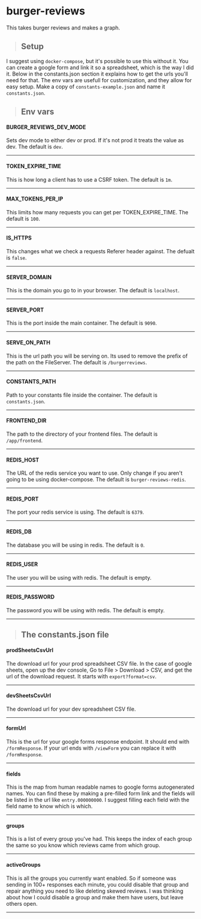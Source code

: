 # burger-reviews

This takes burger reviews and makes a graph.

> ## Setup
I suggest using `docker-compose`, but it's possible to use this without it. You can create a google form and link it so a spreadsheet, which is the way I did it. Below in the constants.json section it explains how to get the urls you'll need for that. The env vars are usefull for customization, and they allow for easy setup. Make a copy of `constants-example.json` and name it `constants.json`.
> ## Env vars
#### BURGER_REVIEWS_DEV_MODE
Sets dev mode to either dev or prod. If it's not prod it treats the value as dev. The default is `dev`.
___
#### TOKEN_EXPIRE_TIME
This is how long a client has to use a CSRF token. The default is `1m`.
___
#### MAX_TOKENS_PER_IP
This limits how many requests you can get per TOKEN_EXPIRE_TIME. The default is `100`.
___
#### IS_HTTPS
This changes what we check a requests Referer header against. The defualt is `false`.
___
#### SERVER_DOMAIN
This is the domain you go to in your browser. The default is `localhost`.
___
#### SERVER_PORT
This is the port inside the main container. The default is `9090`.
___
#### SERVE_ON_PATH
This is the url path you will be serving on. Its used to remove the prefix of the path on the FileServer. The default is `/burgerreviews`.
___
#### CONSTANTS_PATH
Path to your constants file inside the container. The default is `constants.json`.
___
#### FRONTEND_DIR
The path to the directory of your frontend files. The default is `/app/frontend`.
___
#### REDIS_HOST
The URL of the redis service you want to use. Only change if you aren't going to be using docker-compose. The default is `burger-reviews-redis`.
___
#### REDIS_PORT
The port your redis service is using. The default is `6379`.
___
#### REDIS_DB
The database you will be using in redis. The default is `0`.
___
#### REDIS_USER
The user you will be using with redis. The default is empty.
___
#### REDIS_PASSWORD
The password you will be using with redis. The default is empty.
___
> ## The constants.json file
#### prodSheetsCsvUrl
The download url for your prod spreadsheet CSV file. In the case of google sheets, open up the dev console, Go to File > Download > CSV, and get the url of the download request. It starts with `export?format=csv`.
___
#### devSheetsCsvUrl
The download url for your dev spreadsheet CSV file.
___
#### formUrl
This is the url for your google forms response endpoint. It should end with `/formResponse`. If your url ends with `/viewForm` you can replace it
with `/formResponse`.
___
#### fields
This is the map from human readable names to google forms autogenerated names. You can find these by making a pre-filled form link
and the fields will be listed in the url like `entry.000000000`. I suggest filling each field with the field name to know which is which.
___
#### groups
This is a list of every group you've had. This keeps the index of each group the same so you know which reviews came from which group.
___
#### activeGroups
This is all the groups you currently want enabled. So if someone was sending in 100+ responses each minute, you could disable that group
and repair anything you need to like deleting skewed reviews. I was thinking about how I could disable a group and make them have users, but leave others open.
___